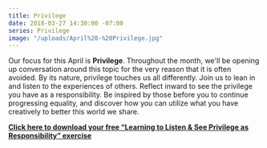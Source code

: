 ```yaml
---
title: Privilege
date: 2018-03-27 14:30:00 -07:00
series: Privilege
image: "/uploads/April%20-%20Privilege.jpg"
---
```


Our focus for this April is **Privilege**. Throughout the month, we'll be opening up conversation around this topic for the very reason that it is often avoided. By its nature, privilege touches us all differently. Join us to lean in and listen to the experiences of others. Reflect inward to see the privilege you have as a responsibility. Be inspired by those before you to continue progressing equality, and discover how you can utilize what you have creatively to better this world we share.

[**Click here to download your free “Learning to Listen & See Privilege as Responsibility” exercise**](https://yellowcollective.lpages.co/april-free-pdf/)